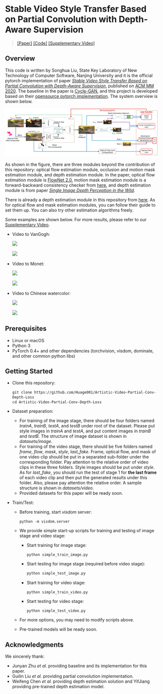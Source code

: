 # Stable Video Style Transfer Based on Partial Convolution with Depth-Aware Supervision

> [[Paper]](http://47.103.30.151/research/PartialConvDepthLossVST.pdf) [[Code]](https://github.com/Huage001/Artistic-Video-Partial-Conv-Depth-Loss) [[Supplementary Video]](http://47.103.30.151/research/PartialConvDepthLossVST.wmv)

## Overview

This code is written by Songhua Liu, State Key Laboratory of New Technology of Computer Software, Nanjing University and it is the official pytorch implementation of paper [*Stable Video Style Transfer Based on Partial Convolution with Depth-Aware Supervision*](http://47.103.30.151/research/PartialConvDepthLossVST.pdf), published on [ACM MM 2020](https://2020.acmmm.org). The baseline in the paper is [Cycle-GAN](https://arxiv.org/pdf/1703.10593.pdf), and this project is developed based on their [opensource pytorch implementation](https://github.com/junyanz/pytorch-CycleGAN-and-pix2pix). The system overview is shown below.

![](images/framework.jpg)

As shown in the figure, there are three modules beyond the contribution of this repository: optical flow estimation module, occlusion and motion mask estimation module, and depth estimation module. In the paper, optical flow estimation module is [FlowNet 2.0](https://github.com/NVIDIA/flownet2-pytorch), motion mask estimation module is a forward-backward consistency checker from [here](https://github.com/manuelruder/artistic-videos/tree/master/consistencyChecker), and depth estimation module is from paper [*Single Image Depth Perception in the Wild*](https://arxiv.org/abs/1604.03901).

There is already a depth estimation module in this repository from [here](https://github.com/yifjiang/relative-depth-using-pytorch). As for optical flow and mask estimation modules, you can follow their guide to set them up. You can also try other estimation algorithms freely.

Some examples are shown below. For more results, please refer to our [Supplementary Video](http://47.103.30.151/research/PartialConvDepthLossVST.wmv).

* Video to VanGogh:

  ![](images/1_1.gif)

  ![](images/1_2.gif)

* Video to Monet: 

  ![](images/2_1.gif)

  ![](images/2_2.gif)

* Video to Chinese watercolor:

  ![](images/3_1.gif)

  ![](images/3_2.gif)

## Prerequisites
* Linux or macOS
* Python 3
* PyTorch 0.4+ and other dependencies (torchvision, visdom, dominate, and other common python libs)

## Getting Started

* Clone this repository:

  ```shell
  git clone https://github.com/Huage001/Artistic-Video-Partial-Conv-Depth-Loss
  cd Artistic-Video-Partial-Conv-Depth-Loss
  ```

* Dataset preparation:

  * For training of the image stage, there should be four folders named *trainA*, *trainB*, *testA*, and *testB* under root of the dataset. Please put style images in *trainA* and *testA*, and put content images in *trainB* and *testB*. The structure of image dataset is shown in *datasets/image*.
  * For training of the video stage, there should be five folders named *frame*, *flow*, *mask*, *style*, *last_fake*. Frame, optical flow, and mask of one video clip should be put in a separated sub-folder under the corresponding folder. Pay attention to the relative order of video clips in these three folders. Style images should be put under *style*. As for *last_fake*, you should run the test of stage 1 for **the last frame** of each video clip and then put the generated results under this folder. Also, please pay attention the relative order. A sample structure is shown in *datasets/video*.
  * Provided datasets for this paper will be ready soon.

* Train/Test:

  * Before training, start *visdom* server:

    ```
    python -m visdom.server
    ```

  * We provide simple start-up scripts for training and testing of image stage and video stage:

    * Start training for image stage:

      ```shell
      python simple_train_image.py
      ```

    * Start testing for image stage (required before video stage):

      ```bash
      python simple_test_image.py
      ```

    * Start training for video stage:

      ```
      python simple_train_video.py
      ```

    * Start testing for video stage:

      ```
      python simple_test_video.py
      ```

  * For more options, you may need to modify scripts above. 

  * Pre-trained models will be ready soon. 

## Acknowledgments

We sincerely thank: 

* Junyan Zhu *et al.* providing baseline and its implementation for this paper. 
* Guilin Liu *et al.* providing partial convolution implementation. 
* Weifeng Chen *et al.* providing depth estimation solution and YifJiang providing pre-trained depth estimation model.